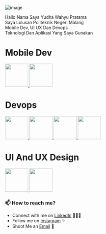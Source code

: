 ![image](https://user-images.githubusercontent.com/45303012/196626573-0d18d512-f55a-4245-bada-d2198f3a23b9.png)

Hallo Nama Saya Yudha Wahyu Pratama<br>
Saya Lulusan Politeknik Negeri Malang <br>
Mobile Dev, UI UX Dan Devops <br>
Teknologi Dan Aplikasi Yang Saya Gunakan
<!-- Frontend -->
<h1> Mobile Dev </h1>
<p float="left">
<!-- Flutter -->
<a href="https://flutter.dev" target="_blank" >
<img src="https://encrypted-tbn0.gstatic.com/images?q=tbn:ANd9GcS_YKRruUpfUgYR2zFqHvOKuJBC-e8ehGq9rDkhLqsuh1AEHLieqojbi_F84qLmW72k8MI&usqp=CAU"  height="75" />
</a>
<!--Kotlin-->
 <a href="https://developer.android.com/kotlin?gclsrc=ds&gclsrc=ds" target="_blank" >
<img src="https://encrypted-tbn0.gstatic.com/images?q=tbn:ANd9GcTLSZ44siBChtS1ciJvBStU_hvIUF1d0mzxPjpdI2_CB_UPBSWAxpuFM9AOJJBjRLMNR2s&usqp=CAU"  height="75" />
</a>
</p>
<!-- Devops Atau CloudEnginer -->
<h1> Devops </h1>
<p float="left">
<!--Doker -->
<a href="https://www.docker.com/" target="_blank" >
<img src="https://www.docker.com/wp-content/uploads/2022/05/Docker_Temporary_Image_Google_Blue_1080x1080_v1.png"  height="75" />
</a>
<!--Doker -->
<a href="https://ubuntu.com/" target="_blank" >
<img src="https://assets.ubuntu.com/v1/8dd99b80-ubuntu-logo14.png"  height="75" />
</a> 
<!--Kubernetes-->
<a href="https://kubernetes.io/" target="_blank" >
<img src="https://res.cloudinary.com/gremlin/image/upload/t_default/1024px-kubernetes_logo.png"  height="75" />
</a> 
 <!--Jenskin -->
<a href="https://jenkins.io/" target="_blank" >
<img src="https://www.jenkins.io/images/logo-title-opengraph.png"  height="75" />
</a> 
</p>
<h1> UI And UX Design </h1>
 <p float="left">
 <!--Jenskin -->
<a href="https://www.figma.com/" target="_blank" >
<img src="https://149611589.v2.pressablecdn.com/wp-content/uploads/2018/11/Screen-Shot-2018-11-19-at-8.43.27-PM.png"  height="75" />
</a> 
 <!--Adobe XD -->
<a href="/ target="_blank" >
<img src="https://metodeku.com/wp-content/uploads/2022/06/Fungsi-Dari-Adobe-XD.jpg"  height="75" />
</a> 
</p>
                                                                                                
### 📫 How to reach me?

 - Connect with me on [LinkedIn](https://www.linkedin.com/in/yudha-wahyu-pratama/) 👨🏻‍💻
 - Follow me on [Instagram](https://www.instagram.com/mastama_idn/) ✨
 - Shoot Me an [Email](mailto:wyudha104@gmail.com) 💌
